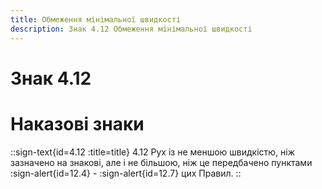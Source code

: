 ```yaml
---
title: Обмеження мінімальної швидкості
description: Знак 4.12 Обмеження мінімальної швидкості
---
```

# Знак 4.12
# Наказові знаки
::sign-text{id=4.12 :title=title}
4.12 Рух із не меншою швидкістю, ніж зазначено на знакові, але і не більшою, ніж це передбачено пунктами :sign-alert{id=12.4} - :sign-alert{id=12.7} цих Правил.
::